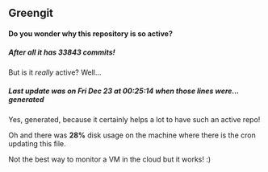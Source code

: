 ## Greengit

#### Do you wonder why this repository is so active?

##### After all it has 33843 commits!

But is it *really* active? Well...

##### Last update was on Fri Dec 23 at 00:25:14 when those lines were... generated

Yes, generated, because it certainly helps a lot to have such an active repo!

Oh and there was **28%** disk usage on the machine
where there is the cron updating this file.

Not the best way to monitor a VM in the cloud but it works! :)
